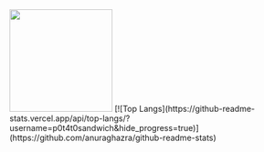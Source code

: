 <img height="180em" src="https://github-readme-stats.vercel.app/api?username=p0t4t0sandwich&show_icons=true&hide_border=true&&count_private=true&include_all_commits=true" />
[![Top Langs](https://github-readme-stats.vercel.app/api/top-langs/?username=p0t4t0sandwich&hide_progress=true)](https://github.com/anuraghazra/github-readme-stats)
<!--START_SECTION:waka-->
<!--END_SECTION:waka-->
